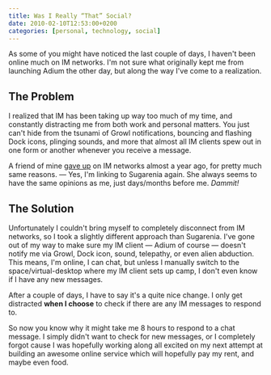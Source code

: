 ```yaml
---
title: Was I Really “That” Social?
date: 2010-02-10T12:53:00+0200
categories: [personal, technology, social]
---
```


As some of you might have noticed the last couple of days, I haven't been online much on IM networks. I'm not sure what originally kept me from launching Adium the other day, but along the way I've come to a realization.

## The Problem

I realized that IM has been taking up way too much of my time, and constantly distracting me from both work and personal matters. You just can't hide from the tsunami of Growl notifications, bouncing and flashing Dock icons, plinging sounds, and more that almost all IM clients spew out in one form or another whenever you receive a message.

A friend of mine [gave up][sugim] on IM networks almost a year ago, for pretty much same reasons. — Yes, I'm linking to Sugarenia again. She always seems to have the same opinions as me, just days/months before me. *Dammit!*

## The Solution

Unfortunately I couldn't bring myself to completely disconnect from IM networks, so I took a slightly different approach than Sugarenia. I've gone out of my way to make sure my IM client — Adium of course — doesn't notify me via Growl, Dock icon, sound, telepathy, or even alien abduction. This means, I'm online, I can chat, but unless I manually switch to the space/virtual-desktop where my IM client sets up camp, I don't even know if I have any new messages.

After a couple of days, I have to say it's a quite nice change. I only get distracted **when I choose** to check if there are any IM messages to respond to.

So now you know why it might take me 8 hours to respond to a chat message. I simply didn't want to check for new messages, or I completely forgot cause I was hopefully working along all excited on my next attempt at building an awesome online service which will hopefully pay my rent, and maybe even food.


[sugim]: http://blog.sugarenia.com/archives/productivity/why-i-gave-up-on-instant-messaging
